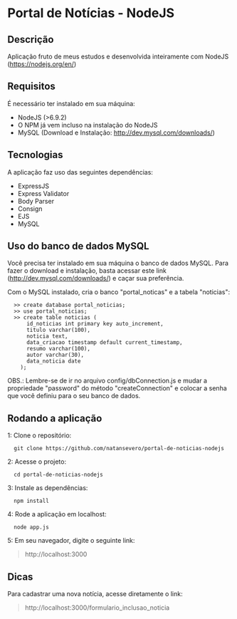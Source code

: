 # Portal de Notícias - NodeJS

## Descrição
Aplicação fruto de meus estudos e desenvolvida inteiramente com NodeJS (https://nodejs.org/en/)

## Requisitos
É necessário ter instalado em sua máquina:

* NodeJS (>6.9.2)
* O NPM já vem incluso na instalação do NodeJS
* MySQL (Download e Instalação: http://dev.mysql.com/downloads/)

## Tecnologias
A aplicação faz uso das seguintes dependências:

* ExpressJS
* Express Validator
* Body Parser
* Consign
* EJS
* MySQL

## Uso do banco de dados MySQL
Você precisa ter instalado em sua máquina o banco de dados MySQL. Para fazer o download e instalação, basta acessar este link (http://dev.mysql.com/downloads/) e caçar sua preferência.

Com o MySQL instalado, cria o banco "portal_noticas" e a tabela "noticias":
```
  >> create database portal_noticias;
  >> use portal_noticias;
  >> create table noticias (
      id_noticias int primary key auto_increment,
      titulo varchar(100),
      noticia text,
      data_criacao timestamp default current_timestamp,
      resumo varchar(100),
      autor varchar(30),
      data_noticia date
    );
```

OBS.: Lembre-se de ir no arquivo config/dbConnection.js e mudar a propriedade "password" do método "createConnection" e colocar a senha que você definiu para o seu banco de dados.

## Rodando a aplicação
1: Clone o repositório:
```
  git clone https://github.com/natansevero/portal-de-noticias-nodejs
```
2: Acesse o projeto:
```
  cd portal-de-noticias-nodejs
```
3: Instale as dependências:
```
  npm install
```
4: Rode a aplicação em localhost:
```
  node app.js
```
5: Em seu navegador, digite o seguinte link:
  > http://localhost:3000

## Dicas
Para cadastrar uma nova notícia, acesse diretamente o link:
  > http://localhost:3000/formulario_inclusao_noticia
